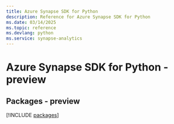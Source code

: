 ```yaml
---
title: Azure Synapse SDK for Python
description: Reference for Azure Synapse SDK for Python
ms.date: 03/14/2025
ms.topic: reference
ms.devlang: python
ms.service: synapse-analytics
---
```

# Azure Synapse SDK for Python - preview
## Packages - preview
[!INCLUDE [packages](synapse-index.md)]